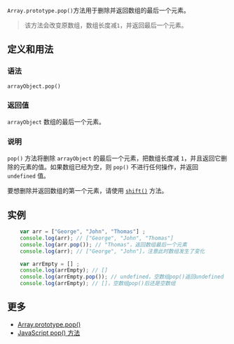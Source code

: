 `Array.prototype.pop()`方法用于删除并返回数组的最后一个元素。

> 该方法会改变原数组，数组长度减`1`，并返回最后一个元素。

## 定义和用法

### 语法

`arrayObject.pop()`

### 返回值

`arrayObject` 数组的最后一个元素。

### 说明

`pop()` 方法将删除 `arrayObject` 的最后一个元素，把数组长度减 `1`，并且返回它删除的元素的值。如果数组已经为空，则 `pop()` 不进行任何操作，并返回 `undefined` 值。

要想删除并返回数组的第一个元素，请使用 [`shift()`](array-prototype-shift.html) 方法。

## 实例

```javascript
    var arr = ["George", "John", "Thomas"] ;
    console.log(arr); // ["George", "John", "Thomas"] 
    console.log(arr.pop()); // "Thomas"，返回数组最后一个元素
    console.log(arr); // ["George", "John"]，注意此时数组发生了变化

    var arrEmpty = [] ;
    console.log(arrEmpty); // [] 
    console.log(arrEmpty.pop()); // undefined，空数组pop()返回undefined
    console.log(arrEmpty); // []，空数组pop()后还是空数组
```

## 更多

*   [Array.prototype.pop()](https://developer.mozilla.org/zh-CN/docs/Web/JavaScript/Reference/Global_Objects/Array/pop)
*   [JavaScript pop() 方法](http://www.w3school.com.cn/jsref/jsref_pop.asp)